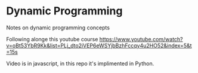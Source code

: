 # Dynamic Programming
Notes on dynamic programming concepts

Following alonge this youtube course https://www.youtube.com/watch?v=oBt53YbR9Kk&list=PLj_dto2iVEP6eWSYjbBzhFccqy4u2HO52&index=5&t=15s

Video is in javascript, in this repo it's implimented in Python.